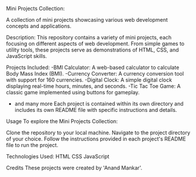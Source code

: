 Mini Projects Collection:

A collection of mini projects showcasing various web development concepts and applications.

Description:
This repository contains a variety of mini projects, each focusing on different aspects of web development. From simple games to utility tools, these projects serve as demonstrations of HTML, CSS, and JavaScript skills.

Projects Included:
-BMI Calculator: A web-based calculator to calculate Body Mass Index (BMI).
-Currency Converter: A currency conversion tool with support for 160 currencies.
-Digital Clock: A simple digital clock displaying real-time hours, minutes, and seconds.
-Tic Tac Toe Game: A classic game implemented using buttons for gameplay.
- and many more
Each project is contained within its own directory and includes its own README file with specific instructions and details.

Usage
To explore the Mini Projects Collection:

Clone the repository to your local machine.
Navigate to the project directory of your choice.
Follow the instructions provided in each project's README file to run the project.


Technologies Used:
HTML
CSS
JavaScript

Credits
These projects were created by 'Anand Mankar'.